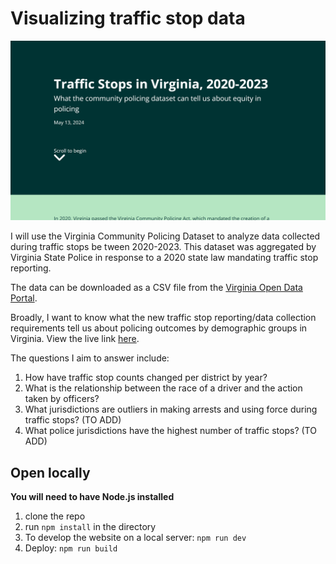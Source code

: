 
# Visualizing traffic stop data

![](ezgif.com-animated-gif-maker.gif)

I will use the Virginia Community Policing Dataset to analyze data collected during traffic stops be
tween 2020-2023. This dataset was aggregated by Virginia State Police in response to a 2020 state law
mandating traffic stop reporting.
 
 The data can be downloaded as a CSV file from the [Virginia Open Data Portal](https://data.virginia.gov/dataset/community-policing-data).
 
 Broadly, I want to know what the new traffic stop reporting/data collection requirements tell us
 about policing outcomes by demographic groups in Virginia. View the live link [here](https://sdinesh01.github.io/traffic-stops-va/). 
 
 The questions I aim to answer include:
 
 1. How have traffic stop counts changed per district by year? 
 2. What is the relationship between the race of a driver and the action taken by officers? 
 3. What jurisdictions are outliers in making arrests and using force during traffic stops? (TO ADD)
 4. What police jurisdictions have the highest number of traffic stops? (TO ADD)

## Open locally

**You will need to have Node.js installed**

1. clone the repo
2. run `npm install` in the directory
3. To develop the website on a local server: `npm run dev`
4. Deploy: `npm run build`
